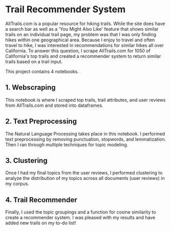 # Trail Recommender System

AllTrails.com is a popular resource for hiking trails. While the site does have a search bar as well as a 'You Might Also Like' feature that shows similar trails on an individual trail page, my problem was that I was only finding hikes within one geographical area. Because I enjoy to travel and often travel to hike, I was interested in recommendations for similar hikes all over California. To answer this question, I scrape AllTrails.com for 1050 of California's top trails and created a recommender system to return similar trails based on a trail input.

This project contains 4 notebooks.

## 1. Webscraping
This notebook is where I scraped top trails, trail attributes, and user reviews from AllTrails.com and stored into dataframes.

## 2. Text Preprocessing
The Natural Language Processing takes place in this notebook. I performed text preprocessing by removing punctuation, stopwords, and lemmatization. Then I ran through multiple techniques for topic modeling.

## 3. Clustering
Once I had my final topics from the user reviews, I performed clustering to analyze the distribution of my topics across all documents (user reviews) in my corpus.

## 4. Trail Recommender
Finally, I used the topic groupings and a function for cosine similarity to create a recommender system. I was pleased with my results and have added new trails on my to-do list!
